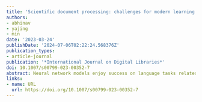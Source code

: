 ```yaml
---
title: 'Scientific document processing: challenges for modern learning methods'
authors:
- abhinav
- yajing
- min
date: '2023-03-24'
publishDate: '2024-07-06T02:22:24.568376Z'
publication_types:
- article-journal
publication: '*International Journal on Digital Libraries*'
doi: 10.1007/s00799-023-00352-7
abstract: Neural network models enjoy success on language tasks related to Web documents, including news and Wikipedia articles. However, the characteristics of scientific publications pose specific challenges that have yet to be satisfactorily addressed: the discourse structure of scientific documents crucial in scholarly document processing (SDP) tasks, the interconnected nature of scientific documents, and their multimodal nature. We survey modern neural network learning methods that tackle these challenges: those that can model discourse structure and their interconnectivity and use their multimodal nature. We also highlight efforts to collect large-scale datasets and tools developed to enable effective deep learning deployment for SDP. We conclude with a discussion on upcoming trends and recommend future directions for pursuing neural natural language processing approaches for SDP.
links:
- name: URL
  url: https://doi.org/10.1007/s00799-023-00352-7
---
```

